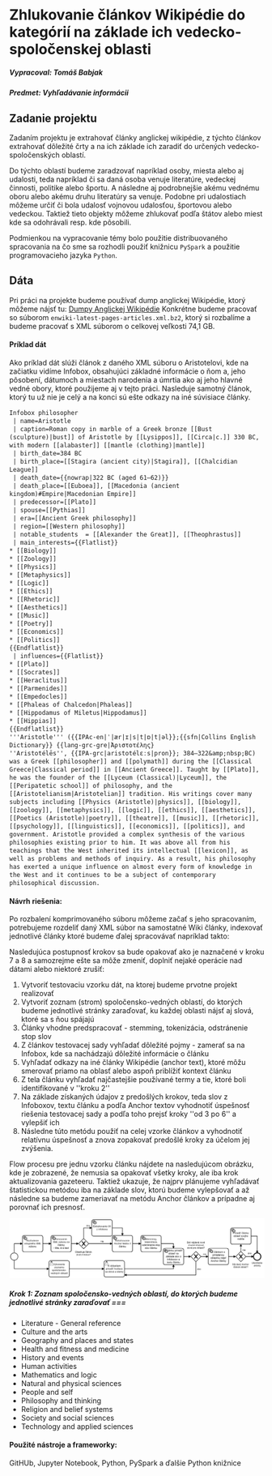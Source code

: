 # Zhlukovanie článkov Wikipédie do kategórií na základe ich vedecko-spoločenskej oblasti

##### Vypracoval: Tomáš Babjak
##### Predmet: Vyhľadávanie informácii

## Zadanie projektu

Zadaním projektu je extrahovať články anglickej wikipédie, z týchto článkov extrahovať dôležité črty a na ich základe ich zaradiť do určených vedecko-spoločenských oblastí.

Do týchto oblastí budeme zaradzovať napríklad osoby, miesta alebo aj udalosti, teda napríklad či sa daná osoba venuje literatúre, vedeckej činnosti, politike alebo športu. A následne aj podrobnejšie akému vednému oboru alebo akému druhu literatúry sa venuje. Podobne pri udalostiach môžeme určiť či bola udalosť vojnovou udalosťou, športovou alebo vedeckou. Taktiež tieto objekty môžeme zhlukovať podľa štátov alebo miest kde sa odohrávali resp. kde pôsobili.

Podmienkou na vypracovanie témy bolo použitie distribuovaného spracovania na čo sme sa rozhodli použiť knižnicu `PySpark` a použitie programovacieho jazyka `Python`.

## Dáta 

Pri práci na projekte budeme používať dump anglickej Wikipédie, ktorý môžeme nájsť tu: [Dumpy Anglickej Wikipédie](dumps.wikimedia.org/enwiki/latest) 
Konkrétne budeme pracovať so súborom `enwiki-latest-pages-articles.xml.bz2`, ktorý si rozbalíme a budeme pracovať s XML súborom o celkovej veľkosti 74,1 GB.

#### Príklad dát
Ako príklad dát slúži článok z daného XML súboru o Aristotelovi, kde na začiatku vidíme Infobox, obsahujúci základné informácie o ňom a, jeho pôsobení, dátumoch a miestach narodenia a úmrtia ako aj jeho hlavné vedné obory, ktoré použijeme aj v tejto práci. Nasleduje samotný článok, ktorý tu už nie je celý a na konci sú ešte odkazy na iné súvisiace články.
```
Infobox philosopher
 | name=Aristotle
 | caption=Roman copy in marble of a Greek bronze [[Bust (sculpture)|bust]] of Aristotle by [[Lysippos]], [[Circa|c.]] 330 BC, with modern [[alabaster]] [[mantle (clothing)|mantle]]
 | birth_date=384 BC
 | birth_place=[[Stagira (ancient city)|Stagira]], [[Chalcidian League]]
 | death_date={{nowrap|322 BC (aged 61–62)}}
 | death_place=[[Euboea]], [[Macedonia (ancient kingdom)#Empire|Macedonian Empire]]
 | predecessor=[[Plato]]
 | spouse=[[Pythias]]
 | era=[[Ancient Greek philosophy]]
 | region=[[Western philosophy]]
 | notable_students  = [[Alexander the Great]], [[Theophrastus]]
 | main_interests={{Flatlist}}
* [[Biology]]
* [[Zoology]]
* [[Physics]]
* [[Metaphysics]]
* [[Logic]]
* [[Ethics]]
* [[Rhetoric]]
* [[Aesthetics]]
* [[Music]]
* [[Poetry]]
* [[Economics]]
* [[Politics]]
{{Endflatlist}}
 | influences={{Flatlist}}
* [[Plato]]
* [[Socrates]]
* [[Heraclitus]]
* [[Parmenides]]
* [[Empedocles]]
* [[Phaleas of Chalcedon|Phaleas]]
* [[Hippodamus of Miletus|Hippodamus]]
* [[Hippias]]
{{Endflatlist}}
'''Aristotle''' ({{IPAc-en|ˈ|ær|ɪ|s|t|ɒ|t|əl}};{{sfn|Collins English Dictionary}} {{lang-grc-gre|Ἀριστοτέλης}
''Aristotélēs'', {{IPA-grc|aristotélɛːs|pron}}; 384–322&amp;nbsp;BC) was a Greek [[philosopher]] and [[polymath]] during the [[Classical Greece|Classical period]] in [[Ancient Greece]]. Taught by [[Plato]], he was the founder of the [[Lyceum (Classical)|Lyceum]], the [[Peripatetic school]] of philosophy, and the [[Aristotelianism|Aristotelian]] tradition. His writings cover many subjects including [[Physics (Aristotle)|physics]], [[biology]], [[zoology]], [[metaphysics]], [[logic]], [[ethics]], [[aesthetics]], [[Poetics (Aristotle)|poetry]], [[theatre]], [[music]], [[rhetoric]], [[psychology]], [[linguistics]], [[economics]], [[politics]], and government. Aristotle provided a complex synthesis of the various philosophies existing prior to him. It was above all from his teachings that the West inherited its intellectual [[lexicon]], as well as problems and methods of inquiry. As a result, his philosophy has exerted a unique influence on almost every form of knowledge in the West and it continues to be a subject of contemporary philosophical discussion.
```

#### Návrh riešenia:

Po rozbalení komprimovaného súboru môžeme začať s jeho spracovaním, potrebujeme rozdeliť daný XML súbor na samostatné Wiki články, indexovať jednotlivé články ktoré budeme ďalej spracovávať napríklad takto:

Nasledujúca postupnosť krokov sa bude opakovať ako je naznačené v kroku 7 a 8 a samozrejme ešte sa môže zmeniť, doplniť nejaké operácie nad dátami alebo niektoré zrušiť:

1. Vytvoriť testovaciu vzorku dát, na ktorej budeme prvotne projekt realizovať
2. Vytvoriť zoznam (strom) spoločensko-vedných oblastí, do ktorých budeme jednotlivé stránky zaraďovať, ku každej oblasti nájsť aj slová, ktoré sa s ňou spájajú
3. Články vhodne predspracovať - stemming, tokenizácia, odstránenie stop slov
4. Z článkov testovacej sady vyhľadať dôležité pojmy - zamerať sa na Infobox, kde sa nachádzajú dôležité informácie o článku
5. Vyhľadať odkazy na iné články Wikipédie (anchor text), ktoré môžu smerovať priamo na oblasť alebo aspoň priblížiť kontext článku
6. Z tela článku vyhľadať najčastejšie používané termy a tie, ktoré boli identifikované v ''kroku 2''
7. Na základe získaných údajov z predošlých krokov, teda slov z Infoboxov, textu článku a podľa Anchor textov vyhodnotiť úspešnosť riešenia testovacej sady a podľa toho prejsť kroky ''od 3 po 6'' a vylepšiť ich
8. Následne túto metódu použiť na celej vzorke článkov a vyhodnotiť relatívnu úspešnosť a znova zopakovať predošlé kroky za účelom jej zvýšenia.

Flow procesu pre jednu vzorku článku nájdete na nasledujúcom obrázku, kde je zobrazené, že nemusia sa opakovať všetky kroky, ale iba krok aktualizovania gazeteeru. Taktiež ukazuje, že najprv plánujeme vyhľadávať štatistickou metódou iba na základe slov, ktorú budeme vylepšovať a až následne sa budeme zameriavať na metódu Anchor článkov a prípadne aj porovnať ich presnosť. 

![Flow Diagram](https://github.com/tomasbabjak/VINF_Wikipedia/blob/main/diagram.png?raw=true)

##### Krok 1: Zoznam spoločensko-vedných oblastí, do ktorých budeme jednotlivé stránky zaraďovať ===

  * Literature - General reference
  * Culture and the arts
  * Geography and places and states
  * Health and fitness and medicine
  * History and events
  * Human activities
  * Mathematics and logic
  * Natural and physical sciences
  * People and self
  * Philosophy and thinking
  * Religion and belief systems
  * Society and social sciences
  * Technology and applied sciences
  
#### Použité nástroje a frameworky:
GitHUb, Jupyter Notebook, Python, PySpark a ďalšie Python knižnice
